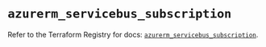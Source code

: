 # `azurerm_servicebus_subscription`

Refer to the Terraform Registry for docs: [`azurerm_servicebus_subscription`](https://registry.terraform.io/providers/hashicorp/azurerm/4.29.0/docs/resources/servicebus_subscription).
